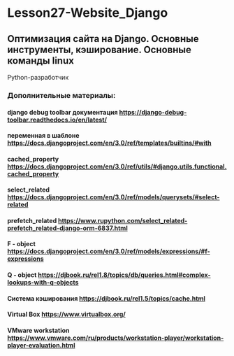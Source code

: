 # Lesson27-Website_Django

## Оптимизация сайта на Django. Основные инструменты, кэширование. Основные команды linux

Python-разработчик

### Дополнительные материалы:

#### django debug toolbar документация https://django-debug-toolbar.readthedocs.io/en/latest/

#### переменная в шаблоне https://docs.djangoproject.com/en/3.0/ref/templates/builtins/#with

#### cached_property https://docs.djangoproject.com/en/3.0/ref/utils/#django.utils.functional.cached_property

#### select_related https://docs.djangoproject.com/en/3.0/ref/models/querysets/#select-related

#### prefetch_related https://www.rupython.com/select_related-prefetch_related-django-orm-6837.html

#### F - object https://docs.djangoproject.com/en/3.0/ref/models/expressions/#f-expressions

#### Q - object https://djbook.ru/rel1.8/topics/db/queries.html#complex-lookups-with-q-objects

#### Система кэширования https://djbook.ru/rel1.5/topics/cache.html

#### Virtual Box https://www.virtualbox.org/

#### VMware workstation https://www.vmware.com/ru/products/workstation-player/workstation-player-evaluation.html

